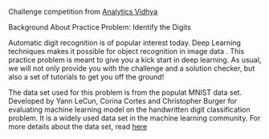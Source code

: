Challenge competition from [Analytics Vidhya](https://datahack.analyticsvidhya.com/contest/practice-problem-identify-the-digits/#ProblemStatement)

Background
About Practice Problem: Identify the Digits

Automatic digit recognition is of popular interest today. Deep Learning techniques makes it possible for object recognition in image data . This practice problem is meant to give you a kick start in deep learning. As usual, we will not only provide you with the challenge and a solution checker, but also a set of tutorials to get you off the ground!

The data set used for this problem is from the populat MNIST data set. Developed by Yann LeCun, Corina Cortes and Christopher Burger for evaluating machine learning model on the handwritten digit classification problem. It is a widely used data set in the machine learning community. For more details about the data set, read [here](http://bit.ly/1REjJgL)